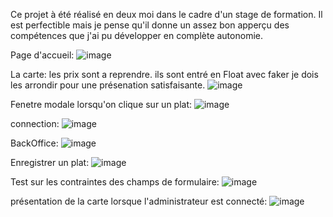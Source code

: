 Ce projet à été réalisé en deux moi dans le cadre d'un stage de formation.
Il est perfectible mais je pense qu'il donne un assez bon apperçu des compétences que j'ai pu développer en complète autonomie.

Page d'accueil:
![image](https://github.com/FredericHemery/TiGoutPei/assets/142792072/654cec45-a4c3-4717-a921-d4a8843017a7)

La carte:
les prix sont a reprendre. ils sont entré en Float avec faker je dois les arrondir pour une présenation satisfaisante.
![image](https://github.com/FredericHemery/TiGoutPei/assets/142792072/6802e3ba-7a26-46b8-a26b-0594f9b463ad)

Fenetre modale lorsqu'on clique sur un plat:
![image](https://github.com/FredericHemery/TiGoutPei/assets/142792072/17f4e900-ba72-46f3-88c1-f233f75eaeb4)

connection:
![image](https://github.com/FredericHemery/TiGoutPei/assets/142792072/1176a7b0-47c2-441c-a775-8ed9e03f031c)

BackOffice:
![image](https://github.com/FredericHemery/TiGoutPei/assets/142792072/a08544ec-4456-4fb4-a354-6af364d80dc8)

Enregistrer un plat:
![image](https://github.com/FredericHemery/TiGoutPei/assets/142792072/e929d45d-bcd7-4e4d-9d83-f2a6933da3f5)

Test sur les contraintes des champs de formulaire:
![image](https://github.com/FredericHemery/TiGoutPei/assets/142792072/d914c6a7-7c03-47b5-a97e-9fde3a482444)

présentation de la carte lorsque l'administrateur est connecté:
![image](https://github.com/FredericHemery/TiGoutPei/assets/142792072/1089c47e-6db0-4771-bc1e-04dd9bebb9d3)
